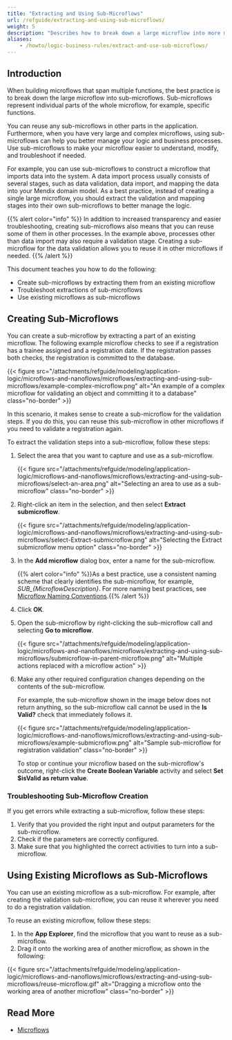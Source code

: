 ```yaml
---
title: "Extracting and Using Sub-Microflows"
url: /refguide/extracting-and-using-sub-microflows/
weight: 5
description: "Describes how to break down a large microflow into more manageable parts."
aliases:
    - /howto/logic-business-rules/extract-and-use-sub-microflows/
---
```


## Introduction

When building microflows that span multiple functions, the best practice is to break down the large microflow into sub-microflows. Sub-microflows represent individual parts of the whole microflow, for example, specific functions. 

You can reuse any sub-microflows in other parts in the application. Furthermore, when you have very large and complex microflows, using sub-microflows can help you better manage your logic and business processes. Use sub-microflows to make your microflow easier to understand, modify, and troubleshoot if needed.

For example, you can use sub-microflows to construct a microflow that imports data into the system. A data import process usually consists of several stages, such as data validation, data import, and mapping the data into your Mendix domain model. As a best practice, instead of creating a single large microflow, you should extract the validation and mapping stages into their own sub-microflows to better manage the logic. 

{{% alert color="info" %}}
In addition to increased transparency and easier troubleshooting, creating sub-microflows also means that you can reuse some of them in other processes. In the example above, processes other than data import may also require a validation stage. Creating a sub-microflow for the data validation allows you to reuse it in other microflows if needed.
{{% /alert %}}

This document teaches you how to do the following:

* Create sub-microflows by extracting them from an existing microflow
* Troubleshoot extractions of sub-microflows
* Use existing microflows as sub-microflows

## Creating Sub-Microflows

You can create a sub-microflow by extracting a part of an existing microflow. The following example microflow checks to see if a registration has a trainee assigned and a registration date. If the registration passes both checks, the registration is committed to the database.

{{< figure src="/attachments/refguide/modeling/application-logic/microflows-and-nanoflows/microflows/extracting-and-using-sub-microflows/example-complex-microflow.png" alt="An example of a complex microflow for validating an object and committing it to a database" class="no-border" >}}

In this scenario, it makes sense to create a sub-microflow for the validation steps. If you do this, you can reuse this sub-microflow in other microflows if you need to validate a registration again.

To extract the validation steps into a sub-microflow, follow these steps:

1. Select the area that you want to capture and use as a sub-microflow.

    {{< figure src="/attachments/refguide/modeling/application-logic/microflows-and-nanoflows/microflows/extracting-and-using-sub-microflows/select-an-area.png" alt="Selecting an area to use as a sub-microflow" class="no-border" >}}

2. Right-click an item in the selection, and then select **Extract submicroflow**.

    {{< figure src="/attachments/refguide/modeling/application-logic/microflows-and-nanoflows/microflows/extracting-and-using-sub-microflows/select-Extract-submicroflow.png" alt="Selecting the Extract submicroflow menu option" class="no-border" >}}

3. In the **Add microflow** dialog box, enter a name for the sub-microflow.

    {{% alert color="info" %}}As a best practice, use a consistent naming scheme that clearly identifies the sub-microflow, for example, *SUB_{MicroflowDescription}*. For more naming best practices, see [Microflow Naming Conventions](/refguide/dev-best-practices/#microflow-naming-conventions).{{% /alert %}}

4. Click **OK**.
5. Open the sub-microflow by right-clicking the sub-microflow call and selecting **Go to microflow**.

    {{< figure src="/attachments/refguide/modeling/application-logic/microflows-and-nanoflows/microflows/extracting-and-using-sub-microflows/submicroflow-in-parent-microflow.png" alt="Multiple actions replaced with a microflow action" >}}

6. Make any other required configuration changes depending on the contents of the sub-microflow. 

    For example, the sub-microflow shown in the image below does not return anything, so the sub-microflow call cannot be used in the **Is Valid?** check that immediately follows it.

    {{< figure src="/attachments/refguide/modeling/application-logic/microflows-and-nanoflows/microflows/extracting-and-using-sub-microflows/example-submicroflow.png" alt="Sample sub-microflow for registration validation" class="no-border" >}}

    To stop or continue your microflow based on the sub-microflow's outcome, right-click the **Create Boolean Variable** activity and select **Set $isValid as return value**.

### Troubleshooting Sub-Microflow Creation

If you get errors while extracting a sub-microflow, follow these steps:

1. Verify that you provided the right input and output parameters for the sub-microflow.
2. Check if the parameters are correctly configured.
3. Make sure that you highlighted the correct activities to turn into a sub-microflow.

## Using Existing Microflows as Sub-Microflows

You can use an existing microflow as a sub-microflow. For example, after creating the validation sub-microflow, you can reuse it wherever you need to do a registration validation.

To reuse an existing microflow, follow these steps:

1. In the **App Explorer**, find the microflow that you want to reuse as a sub-microflow.
2. Drag it onto the working area of another microflow, as shown in the following:

{{< figure src="/attachments/refguide/modeling/application-logic/microflows-and-nanoflows/microflows/extracting-and-using-sub-microflows/reuse-microflow.gif" alt="Dragging a microflow onto the working area of another microflow" class="no-border" >}}

## Read More

* [Microflows](/refguide/microflows/)
